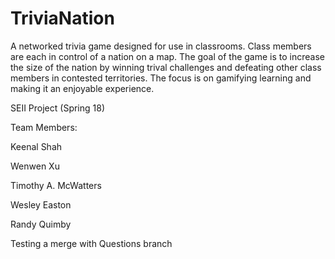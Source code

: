 # TriviaNation
A networked trivia game designed for use in classrooms. Class members are each in control of a nation on a map. The goal of the game is to increase the size of the nation by winning trival challenges and defeating other class members in contested territories. The focus is on gamifying learning and making it an enjoyable experience.

SEII Project (Spring 18)

Team Members: 

Keenal Shah

Wenwen Xu

Timothy A. McWatters

Wesley Easton

Randy Quimby

Testing a merge with Questions branch